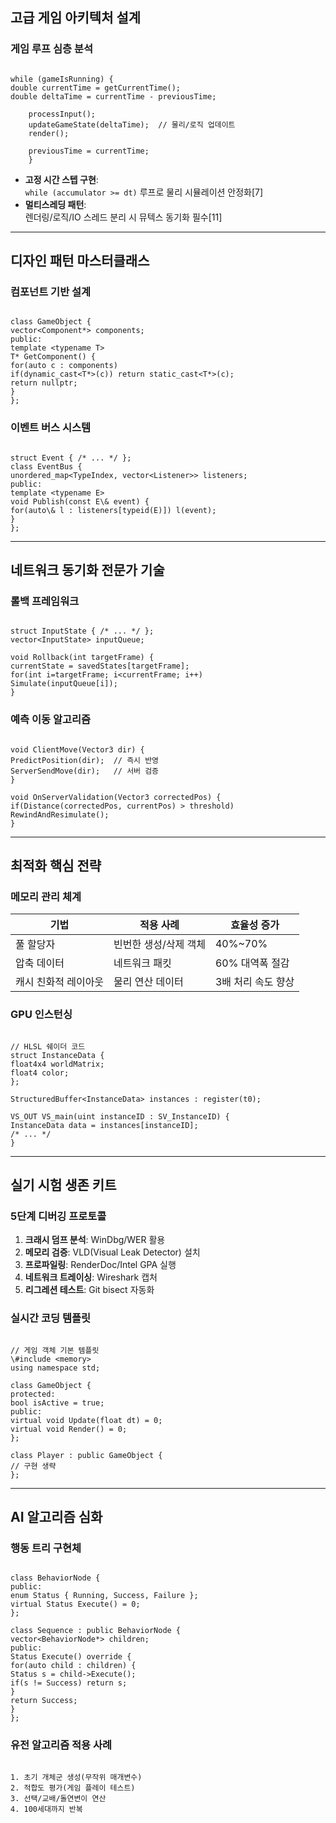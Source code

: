 ## 고급 게임 아키텍처 설계
### 게임 루프 심층 분석
```

while (gameIsRunning) {
double currentTime = getCurrentTime();
double deltaTime = currentTime - previousTime;

    processInput();
    updateGameState(deltaTime);  // 물리/로직 업데이트
    render();
    
    previousTime = currentTime;
    }

```
- **고정 시간 스텝 구현**:  
  `while (accumulator >= dt)` 루프로 물리 시뮬레이션 안정화[7]
- **멀티스레딩 패턴**:  
  렌더링/로직/IO 스레드 분리 시 뮤텍스 동기화 필수[11]

---

## 디자인 패턴 마스터클래스
### 컴포넌트 기반 설계
```

class GameObject {
vector<Component*> components;
public:
template <typename T>
T* GetComponent() {
for(auto c : components)
if(dynamic_cast<T*>(c)) return static_cast<T*>(c);
return nullptr;
}
};

```

### 이벤트 버스 시스템
```

struct Event { /* ... */ };
class EventBus {
unordered_map<TypeIndex, vector<Listener>> listeners;
public:
template <typename E>
void Publish(const E\& event) {
for(auto\& l : listeners[typeid(E)]) l(event);
}
};

```

---

## 네트워크 동기화 전문가 기술
### 롤백 프레임워크
```

struct InputState { /* ... */ };
vector<InputState> inputQueue;

void Rollback(int targetFrame) {
currentState = savedStates[targetFrame];
for(int i=targetFrame; i<currentFrame; i++)
Simulate(inputQueue[i]);
}

```

### 예측 이동 알고리즘
```

void ClientMove(Vector3 dir) {
PredictPosition(dir);  // 즉시 반영
ServerSendMove(dir);   // 서버 검증
}

void OnServerValidation(Vector3 correctedPos) {
if(Distance(correctedPos, currentPos) > threshold)
RewindAndResimulate();
}

```

---

## 최적화 핵심 전략
### 메모리 관리 체계
| 기법 | 적용 사례 | 효율성 증가 |
|---|---|---|
| 풀 할당자 | 빈번한 생성/삭제 객체 | 40%~70% |
| 압축 데이터 | 네트워크 패킷 | 60% 대역폭 절감 |
| 캐시 친화적 레이아웃 | 물리 연산 데이터 | 3배 처리 속도 향상 |

### GPU 인스턴싱
```

// HLSL 쉐이더 코드
struct InstanceData {
float4x4 worldMatrix;
float4 color;
};

StructuredBuffer<InstanceData> instances : register(t0);

VS_OUT VS_main(uint instanceID : SV_InstanceID) {
InstanceData data = instances[instanceID];
/* ... */
}

```

---

## 실기 시험 생존 키트
### 5단계 디버깅 프로토콜
1. **크래시 덤프 분석**: WinDbg/WER 활용
2. **메모리 검증**: VLD(Visual Leak Detector) 설치
3. **프로파일링**: RenderDoc/Intel GPA 실행
4. **네트워크 트레이싱**: Wireshark 캡처
5. **리그레션 테스트**: Git bisect 자동화

### 실시간 코딩 템플릿
```

// 게임 객체 기본 템플릿
\#include <memory>
using namespace std;

class GameObject {
protected:
bool isActive = true;
public:
virtual void Update(float dt) = 0;
virtual void Render() = 0;
};

class Player : public GameObject {
// 구현 생략
};

```

---

## AI 알고리즘 심화
### 행동 트리 구현체
```

class BehaviorNode {
public:
enum Status { Running, Success, Failure };
virtual Status Execute() = 0;
};

class Sequence : public BehaviorNode {
vector<BehaviorNode*> children;
public:
Status Execute() override {
for(auto child : children) {
Status s = child->Execute();
if(s != Success) return s;
}
return Success;
}
};

```

### 유전 알고리즘 적용 사례
```

1. 초기 개체군 생성(무작위 매개변수)
2. 적합도 평가(게임 플레이 테스트)
3. 선택/교배/돌연변이 연산
4. 100세대까지 반복
```


